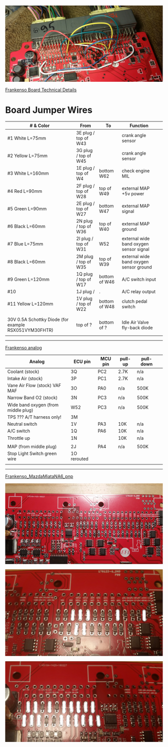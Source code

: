

![board](installations/MazdaMiataNA6_Frankenso_pnp/Frankenso_MazdaMiataNA6_pnp_053_na6_v0_1.jpg)

[Frankenso Board Technical Details](https://rusefi.com/wiki/index.php?title=Manual:Hardware_Frankenso_board#Default_Pinout)

# Board Jumper Wires

| # & Color | From | To | Function |   |
|------|------|----|-------|---|
| #1 White L=75mm    | 3E plug / top of W43  |               | crank angle sensor   |   |
| #2 Yellow L=75mm   | 3G plug / top of W45  |               | crank angle sensor   |   |
| #3 White L=160mm   | 1E plug / top of W4   | bottom W62    | check engine MIL     |   |
| #4 Red L=90mm      | 2F plug / top of W28  | top of W49    | external MAP +5v power     |   |
| #5 Green L=90mm    | 2E plug / top of W27  | bottom W47    | external MAP signal      |   |
| #6 Black L=60mm    | 2N plug / top of W36  | top of W40    | external MAP ground      |   |
| #7 Blue L=75mm     | 2I plug / top of W31  | W52           | external wide band oxygen sensor signal |
| #8 Black L=60mm    | 2M plug / top of W35  | top of W39    | external wide band oxygen sensor ground      |
| #9 Green L=120mm   | 1Q plug / top of W17  | bottom of W46 | A/C switch input |
| #10                | 1J plug /             | .             | A/C relay output  |
| #11 Yellow L=120mm | 1V plug / top of W22  | bottom of W48 | clutch pedal switch  |
|      |      |    |       |   |
|      |      |    |       |   |
| 30V 0.5A Schottky Diode (for example RSX051VYM30FHTR)     | top of ?    | bottom of ?   | Idle Air Valve fly-back diode      |   |
|      |      |    |       |   |
-----------------------------------


[Frankenso analog](https://rusefi.com/wiki/index.php?title=Manual:Hardware_Frankenso_board#Analog_Inputs)

| Analog        | ECU pin |MCU pin |  pull-up | pull-down |   |  
|------|------|----|-------|---|---|
| Coolant (stock)       | 3Q | PC2 |  2.7K | n/a      |   |
| Intake Air (stock)    | 3P | PC1 |  2.7K | n/a      |   |
| Vane Air Flow (stock) VAF MAF | 3O | PA0 |  n/a  | 500K     |   |
| Narrow Band O2 (stock)| 3N | PC3 |  n/a  | 500K  |
| Wide band oxygen (from middle plug) | W52   | PC3   |   n/a    | 500K  |
| TPS ??? A/T harness only!    | 3M     |    |       |   |
| Neutral switch     | 1V     | PA3   | 10K     | n/a  |
| A/C switch     | 1Q     | PA6   | 10K     | n/a  |
| Throttle up     | 1N     |    | 10K      | n/a  |
|      |      |    |       |   |
| MAP (from middle plug)  | 2J      | PA4   |   n/a    | 500K  |
| Stop Light Switch  green wire   | 1O rerouted     |    |       |   |
|      |      |    |       |   |

-----------------------------------


[Frankenso_MazdaMiataNA6_pnp](Frankenso_MazdaMiataNA6_pnp)


![board](installations/MazdaMiataNA6_Frankenso_pnp/Frankenso_MazdaMiataNA6_pnp_jumpers.jpg)

![board](installations/MazdaMiataNA6_Frankenso_pnp/Frankenso_MazdaMiataNA6_pnp_jumpers_left.png)

![board](installations/MazdaMiataNA6_Frankenso_pnp/Frankenso_MazdaMiataNA6_pnp_jumpers_right.png)
